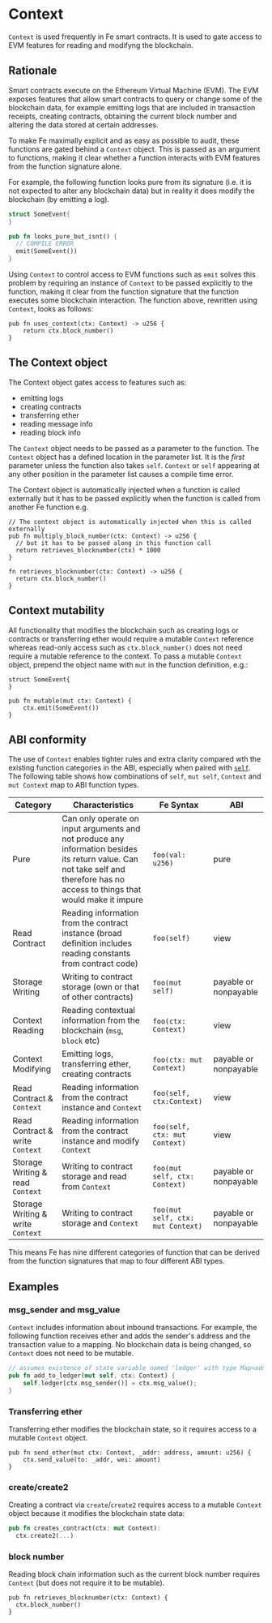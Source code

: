 # Context

`Context` is used frequently in Fe smart contracts. It is used to gate access to EVM features for reading and modifyng the blockchain.

## Rationale

Smart contracts execute on the Ethereum Virtual Machine (EVM). The EVM exposes features that allow smart contracts to query or change some of the blockchain data, for example emitting logs that are included in transaction receipts, creating contracts, obtaining the current block number and altering the data stored at certain addresses.

To make Fe maximally explicit and as easy as possible to audit, these functions are gated behind a `Context` object. This is passed as an argument to functions, making it clear whether a function interacts with EVM features from the function signature alone. 

For example, the following function looks pure from its signature (i.e. it is not expected to alter any blockchain data) but in reality it does modify the blockchain (by emitting a log).

```rust
struct SomeEvent{
}

pub fn looks_pure_but_isnt() {
  // COMPILE ERROR
  emit(SomeEvent())
}
```

Using `Context` to control access to EVM functions such as `emit` solves this problem by requiring an instance of `Context` to be passed explicitly to the function, making it clear from the function signature that the function executes some blockchain interaction. The function above, rewritten using `Context`, looks as follows:

```fe
pub fn uses_context(ctx: Context) -> u256 {
    return ctx.block_number()
}
```

## The Context object

The Context object gates access to features such as:

- emitting logs
- creating contracts
- transferring ether
- reading message info
- reading block info

The `Context` object needs to be passed as a parameter to the function. The `Context` object has a defined location in the parameter list. It is the *first* parameter unless the function also takes `self`. `Context` or `self` appearing at any other position in the parameter list causes a compile time error.

The Context object is automatically injected when a function is called externally but it has to be passed explicitly when the function is called from another Fe function e.g.

```fe
// The context object is automatically injected when this is called externally
pub fn multiply_block_number(ctx: Context) -> u256 {
  // but it has to be passed along in this function call
  return retrieves_blocknumber(ctx) * 1000
}

fn retrieves_blocknumber(ctx: Context) -> u256 {
  return ctx.block_number()
}
```

## Context mutability

All functionality that modifies the blockchain such as creating logs or contracts or transferring ether would require a mutable `Context` reference whereas read-only access such as `ctx.block_number()` does not need require a mutable reference to the context. To pass a mutable `Context` object, prepend the object name with `mut` in the function definition, e.g.:

```fe
struct SomeEvent{
}

pub fn mutable(mut ctx: Context) {
    ctx.emit(SomeEvent())
}
```


## ABI conformity

The use of `Context` enables tighter rules and extra clarity compared wth the existing function categories in the ABI, especially when paired with [`self`](self.md). The following table shows how combinations of `self`, `mut self`, `Context` and `mut Context` map to ABI function types.

| Category                          | Characteristics                                                                                                                                                                 | Fe Syntax                         | ABI                   |
| --------------------------------- | ------------------------------------------------------------------------------------------------------------------------------------------------------------------------------- | --------------------------------- | --------------------- |
| Pure                              | Can only operate on input arguments and not produce any information besides its return value. Can not take self and therefore has no access to things that would make it impure | `foo(val: u256)`                  | pure                  |
| Read Contract                     | Reading information from the contract instance (broad definition includes reading constants from contract code)                                                                 | `foo(self)`                       | view                  |
| Storage Writing                   | Writing to contract storage (own or that of other contracts)                                                                                                                    | `foo(mut self)`                   | payable or nonpayable |
| Context Reading                   | Reading contextual information from the blockchain (`msg`, `block` etc)                                                                                                         | `foo(ctx: Context)`               | view                  |
| Context Modifying                 | Emitting logs, transferring ether, creating contracts                                                                                                                           | `foo(ctx: mut Context)`           | payable or nonpayable |
| Read Contract & `Context`         | Reading information from the contract instance and `Context`                                                                                                                    | `foo(self, ctx:Context)`          | view                  |
| Read Contract & write `Context`   | Reading information from the contract instance and modify `Context`                                                                                                             | `foo(self, ctx: mut Context)`     | view                  |
| Storage Writing & read `Context`  | Writing to contract storage and read from `Context`                                                                                                                             | `foo(mut self, ctx: Context)`     | payable or nonpayable |
| Storage Writing & write `Context` | Writing to contract storage and `Context`                                                                                                                                       | `foo(mut self, ctx: mut Context)` | payable or nonpayable |

This means Fe has nine different categories of function that can be derived from the function signatures that map to four different ABI types.


## Examples

### msg_sender and msg_value

`Context` includes information about inbound transactions. For example, the following function receives ether and adds the sender's address and the
transaction value to a mapping. No blockchain data is being changed, so `Context` does not need to be mutable.


```rust
// assumes existence of state variable named 'ledger' with type Map<address, u256>
pub fn add_to_ledger(mut self, ctx: Context) {
    self.ledger[ctx.msg_sender()] = ctx.msg_value();
}
```


### Transferring ether

Transferring ether modifies the blockchain state, so it requires access to a mutable `Context` object.

```fe
pub fn send_ether(mut ctx: Context, _addr: address, amount: u256) {
    ctx.send_value(to: _addr, wei: amount)
}
```

### create/create2

Creating a contract via `create`/`create2` requires access to a mutable `Context` object because it modifies the blockchain state data:

```rust
pub fn creates_contract(ctx: mut Context):
  ctx.create2(...)
```

### block number 

Reading block chain information such as the current block number requires `Context` (but does not require it to be mutable). 

```fe
pub fn retrieves_blocknumber(ctx: Context) {
  ctx.block_number()
}
```
